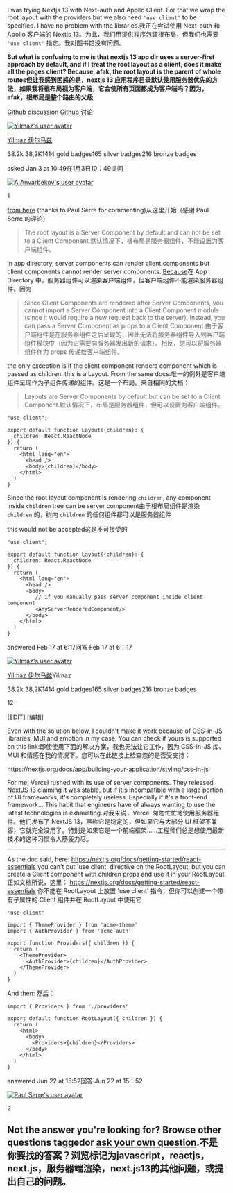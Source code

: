 I was trying Nextjs 13 with Next-auth and Apollo Client. For that we wrap the root layout with the providers but we also need `'use client'` to be specified. I have no problem with the libraries.我正在尝试使用 Next-auth 和 Apollo 客户端的 Nextjs 13。为此，我们用提供程序包装根布局，但我们也需要 `'use client'` 指定。我对图书馆没有问题。

**But what is confusing to me is that nextjs 13 app dir uses a server-first approach by default, and if I treat the root layout as a client, does it make all the pages client? Because, afak, the root layout is the parent of whole routes但让我感到困惑的是，nextjs 13 应用程序目录默认使用服务器优先的方法，如果我将根布局视为客户端，它会使所有页面都成为客户端吗？因为，afak，根布局是整个路由的父级**

[Github discussion Github 讨论](https://github.com/vercel/next.js/discussions/44648)

[![Yilmaz's user avatar](https://i.stack.imgur.com/zQvN3.jpg?s=64\&g=1)](https://stackoverflow.com/users/10262805/yilmaz)

[Yilmaz 伊尔马兹](https://stackoverflow.com/users/10262805/yilmaz)

38.2k 38,2K1414 gold badges165 silver badges216 bronze badges

asked Jan 3 at 10:49在1月3日10：49提问

[![A.Anvarbekov's user avatar](https://i.stack.imgur.com/MTZm1.jpg?s=64\&g=1)](https://stackoverflow.com/users/16945230/a-anvarbekov)

1

[from here](https://nextjs.org/docs/app/building-your-application/routing/pages-and-layouts) (thanks to Paul Serre for commenting)从这里开始（感谢 Paul Serre 的评论）

> The root layout is a Server Component by default and can not be set to a Client Component.默认情况下，根布局是服务器组件，不能设置为客户端组件。

in app directory, server components can render client components but client components cannot render server components. [Because](https://nextjs.org/docs/app/building-your-application/rendering/composition-patterns)在 App Directory 中，服务器组件可以渲染客户端组件，但客户端组件不能渲染服务器组件。因为

> Since Client Components are rendered after Server Components, you cannot import a Server Component into a Client Component module (since it would require a new request back to the server). Instead, you can pass a Server Component as props to a Client Component.由于客户端组件是在服务器组件之后呈现的，因此无法将服务器组件导入到客户端组件模块中（因为它需要向服务器发出新的请求）。相反，您可以将服务器组件作为 props 传递给客户端组件。

the only exception is if the client component renders component which is passed as children. this is a Layout. From the same docs:唯一的例外是客户端组件呈现作为子组件传递的组件。这是一个布局。来自相同的文档：

> Layouts are Server Components by default but can be set to a Client Component.默认情况下，布局是服务器组件，但可以设置为客户端组件。

```
"use client";

export default function Layout({children}: {
  children: React.ReactNode
}) {
  return (
    <html lang="en">        
      <head />
      <body>{children}</body>
    </html>
  )
}
```

Since the root layout component is rendering `children`, any component inside `children` tree can be server component由于根布局组件是渲染 `children` 的，树内 `children` 的任何组件都可以是服务器组件

this would not be accepted这是不可接受的

```
"use client";

export default function Layout({children}: {
  children: React.ReactNode
}) {
  return (
    <html lang="en">        
      <head />
      <body> 
         // if you manually pass server component inside client component
         <AnyServerRenderedComponent/>
      </body>
    </html>
  )
}
```

answered Feb 17 at 6:17回答 Feb 17 at 6：17

[![Yilmaz's user avatar](https://i.stack.imgur.com/zQvN3.jpg?s=64\&g=1)](https://stackoverflow.com/users/10262805/yilmaz)

[Yilmaz 伊尔马兹](https://stackoverflow.com/users/10262805/yilmaz)Yilmaz

38.2k 38,2K1414 gold badges165 silver badges216 bronze badges

12

\[EDIT] \[编辑]

Even with the solution below, I couldn't make it work because of CSS-in-JS libraries, MUI and emotion in my case. You can check if yours is supported on this link:即使使用下面的解决方案，我也无法让它工作，因为 CSS-in-JS 库、MUI 和情感在我的情况下。您可以在此链接上检查您的是否受支持：

<https://nextjs.org/docs/app/building-your-application/styling/css-in-js>

For me, Vercel rushed with its use of server components. They released NextJS 13 claiming it was stable, but if it's incompatible with a large portion of UI frameworks, it's completely useless. Especially if it's a front-end framework... This habit that engineers have of always wanting to use the latest technologies is exhausting.对我来说，Vercel 匆匆忙忙地使用服务器组件。他们发布了 NextJS 13，声称它是稳定的，但如果它与大部分 UI 框架不兼容，它就完全没用了。特别是如果它是一个前端框架......工程师们总是想使用最新技术的这种习惯令人筋疲力尽。

***

As the doc said, here: <https://nextjs.org/docs/getting-started/react-essentials> you can't put 'use client' directive on the RootLayout, but you can create a Client component with children props and use it in your RootLayout正如文档所说，这里： https://nextjs.org/docs/getting-started/react-essentials 你不能在 RootLayout 上放置 'use client' 指令，但你可以创建一个带有子属性的 Client 组件并在 RootLayout 中使用它

```
'use client'
 
import { ThemeProvider } from 'acme-theme'
import { AuthProvider } from 'acme-auth'
 
export function Providers({ children }) {
  return (
    <ThemeProvider>
      <AuthProvider>{children}</AuthProvider>
    </ThemeProvider>
  )
}
```

And then: 然后：

```
import { Providers } from './providers'

export default function RootLayout({ children }) {
  return (
    <html>
      <body>
        <Providers>{children}</Providers>
      </body>
    </html>
  )
}
```

answered Jun 22 at 15:52回答 Jun 22 at 15：52

[![Paul Serre's user avatar](https://www.gravatar.com/avatar/0909513b3ac956dd59d110f68778477b?s=64\&d=identicon\&r=PG\&f=y\&so-version=2)](https://stackoverflow.com/users/14608747/paul-serre)

2

## Not the answer you're looking for? Browse other questions taggedor [ask your own question](https://stackoverflow.com/questions/ask).不是你要找的答案？浏览标记为javascript，reactjs，next.js，服务器端渲染，next.js13的其他问题，或提出自己的问题。
